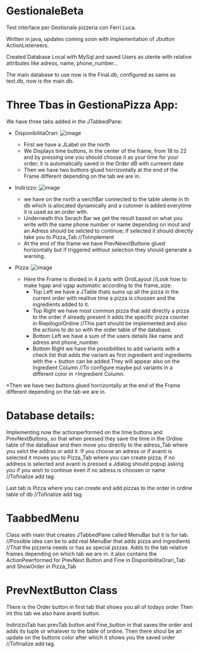 # GestionaleBeta
Test interface per Gestionale pizzeria con Ferri Luca.

Written in java, updates coming soon with implementation of Jbutton ActionListeneers.

Created Database Local with MySql and saved Users as utente
with relative attributes like adress, name, phone_number...

The main database to use now is the Final.db,
configured as same as test.db, now is the main db.

# Three Tbas in GestionaPizza App:

We have three tabs added in the JTabbedPane:
* DisponibilitaOrari:
![image](https://user-images.githubusercontent.com/70276386/181448448-2eced1bd-2a26-4044-b964-822f27893e14.png)

  * First we have a JLabel on the north
  * We Displays time buttons, in the center of the frame,
  from 18 to 22 and by pressing one you should choose it as
  your time for your order; it is automatically saved in the
  Order dB with curreent date
  * Then we have two buttons glued horrizontally at the end 
  of the Frame different depending on the tab we are in.
  
* Indirizzo:
![image](https://user-images.githubusercontent.com/70276386/181448643-6975f4fd-6288-46ff-bbec-c81dcf99ebc7.png)
  * we have on the north a serchBar connected to the table 
  utente in th db which is allocated dynamically and a cutomer
  is added everytime it is used as an order with.
  * Underneath this Serach Bar we get the result based on what
  you write with the same phone number or name depending on inout
  and an Adress should be selcted to continue;
  if selected it should directly take you to Pizza_Tab //ToImplement
  * At the end of the frame we have PrevNewxtButtone glued horizontally
  but if triggered without selection they should generate a warning.
  

* Pizza:
![image](https://user-images.githubusercontent.com/70276386/181448886-5d4a9bc6-cb8f-488e-8531-45e98a7b71dd.png)

  * Here the Frame is divided in 4 parts with GridLayout //Look how to make
  hgap and vgap automatic according to the frame_size:
    * Top Left we have a JTable thats sums up all the pizza in the current
    order with realtive time a pizza is choosen and the ingredients added to it.
    * Top Right we have most common pizza that add directly a pizza to the order
    if already present it adds the specific pizza counter in RiepilogoiOrdine
    //This part should be implemented and also the actions to do so with the 
    order table of the database.
    * Bottom Left we have a sum of the users details like name and adress and 
    phone_number.
    * Bottom Right we have the possibilities to add variants with a check list that
    adds the variant as first ingredient and ingredients with the +
    button can be added.They will appear also on the Ingredient Column
    //To configure maybe put variants in a different color in >Ingredient Column.
    


*Then we have two buttons glued horrizontally at the end
of the Frame different depending on the tab we are in.

# Database details:

Implementing now the actionperformed on the time buttons and PrevNextButtons,
so that when pressed they save the time in the Ordine table
of the dataBase and then move you directly to the adress_Tab where you selct the addrss
or add it.
If you choose an adress or if avanti is selected it moves you to Pizza_Tab
where you can create pizza; if no address is selected and avanti is pressed a
Jdialog should popup asking you if you wish to continue even if no adress is choosen
or name //Tofinalize add tag.

Last tab is Pizza where you can create and add pizzas to the order in ordine table
of db //Tofinalize add tag.

# TaabbedMenu
Class with main that creates JTabbedPane called MenuBar but it is for tab.
//Possible idea can be to add real MenuBar that adds pizza and ingredients 
//That the pizzeria needs or has as special pizzas.
Adds to the tab relative frames depending on which tab we are in.
it also contains the ActionPewrformed for PrevNext Button and 
Fine in DisponibilitaOrari_Tab and ShowOrder in Pizza_Tab


# PrevNextButton Class

There is the Order button in first tab that shows you
all of todays order
Then int this tab we also have avanti button.

IndirizzoTab has prevTab button and
Fine_button in that saves the order and adds 
its tuple or whatever to the table of ordine.
Then there shoul be an update on the buttons color after 
which it shows you the saved order //Tofinalize add tag.

